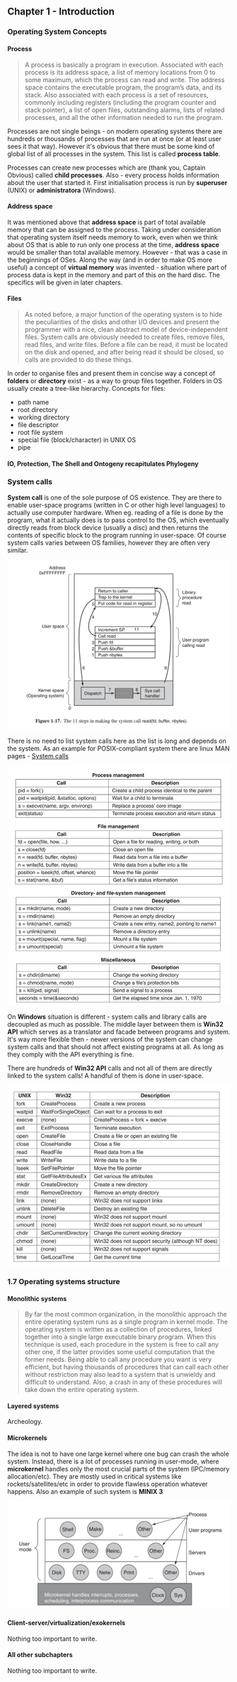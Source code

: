## Chapter 1 - Introduction

### Operating System Concepts

#### Process

> A process is basically a program in execution. Associated with each process is its address space, a list of memory locations from 0 to some maximum, which the process can read and write. The address space contains the executable program, the program’s data, and its stack. Also associated with each process is a set of resources, commonly including registers (including the program counter and stack pointer), a list of open files, outstanding alarms, lists of related processes, and all the other information needed to run the program.

Processes are not single beings - on modern operating systems there are hundreds or thousands of processes that are run at once (or at least user sees it that way). However it's obvious that there must be some kind of global list of all processes in the system. This list is called **process table**. 

Processes can create new processes which are (thank you, Captain Obvious) called **child processes**. Also - every 
process holds information about the user that started it. First initialisation process is run by **superuser** (UNIX) or **administratora** (Windows).


#### Address space

It was mentioned above that **address space** is part of total available memory that can be assigned to the process. Taking under consideration that operating system itself needs memory to work, even when we think about OS that is able to run only one process at the time, **address space** would be smaller than total available memory. However - that was a case in the beginnings of OSes. Along the way (and in order to make OS more useful) a concept of **virtual memory** was invented - situation where part of process data is kept in the memory and part of this on the hard disc. The specifics will be given in later chapters.


#### Files

>As noted before, a major function of the operating system is to hide the peculiarities of the disks and other I/O devices and present the programmer with a
nice, clean abstract model of device-independent files. System calls are obviously needed to create files, remove files, read files, and write files. Before a file can be read, it must be located on the disk and opened, and after being read it should be closed, so calls are provided to do these things.

In order to organise files and present them in concise way a concept of **folders** or **directory** exist - as a way to group files together. Folders in OS usually create a tree-like hierarchy. Concepts for files:
* path name
* root directory
* working directory
* file descriptor
* root file system
* special file (block/character) in UNIX OS
* pipe


#### IO, Protection, The Shell and Ontogeny recapitulates Phylogeny


### System calls

**System call** is one of the sole purpose of OS existence. They are there to enable user-space programs (written in C or other high level languages) to actually use computer hardware. When eg. reading of a file is done by the program, what it actually does is to pass control to the OS, which eventually directly reads from block device (usually a disc) and then returns the contents of specific block to the program running in user-space. Of course system calls varies between OS families, however they are often very similar.

![System call](images/Tanenbaum-R1-1-SystemCall.png)

There is no need to list system calls here as the list is long and depends on the system. As an example for POSIX-compliant system there are linux MAN pages - <a href="https://man7.org/linux/man-pages/man2/syscalls.2.html">System calls</a>

![System calls in UNIX](images/Tanenbaum-R1-2-ListOfPopularSystemCall.png)

On **Windows** situation is different - system calls and library calls are decoupled as much as possible. The middle layer between them is **Win32 API** which serves as a translator and facade between programs and system. It's way more flexible then - newer versions of the system can change system calls and that should not affect existing programs at all. As long as they comply with the API everything is fine.

There are hundreds of **Win32 API** calls and not all of them are directly linked to the system calls! A handful of them is done in user-space.

![System calls in Windows](images/Tanenbaum-R1-3-ListOfCallsWinUnix.png)


### 1.7 Operating systems structure

#### Monolithic systems

> By far the most common organization, in the monolithic approach the entire operating system runs as a single program in kernel mode. The operating system is
written as a collection of procedures, linked together into a single large executable binary program. When this technique is used, each procedure in the system is free to call any other one, if the latter provides some useful computation that the former needs. Being able to call any procedure you want is very efficient, but having thousands of procedures that can call each other without restriction may also lead to a system that is unwieldy and difficult to understand. Also, a crash in any of these procedures will take down the entire operating system.

#### Layered systems

Archeology.

#### Microkernels

The idea is not to have one large kernel where one bug can crash the whole system. Instead, there is a lot of 
processes running in user-mode, where  **microkernel** handles only the most crucial parts of the system (IPC/memory allocation/etc). They are mostly used in critical systems like rockets/satellites/etc in order to provide flawless operation whatever happens. Also an example of such system is **MINIX 3**

![MINIX kernel](images/Tanenbaum-R1-4-MINIXArchitecture.png)

#### Client-server/virtualization/exokernels 

Nothing too important to write.

#### All other subchapters 

Nothing too important to write.

